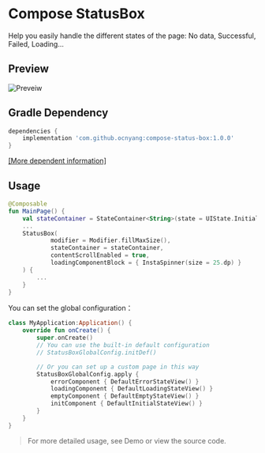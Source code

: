 # Compose StatusBox

Help you easily handle the different states of the page: No data, Successful, Failed, Loading...

## Preview

![Preveiw](https://cdn.jsdelivr.net/gh/ocnyang/compose-status-box/master/res/preview.gif)

## Gradle Dependency

```groovy
dependencies {
    implementation 'com.github.ocnyang:compose-status-box:1.0.0'
}
```
[[More dependent information]](https://jitpack.io/#OCNYang/compose-status-box)


## Usage

```kotlin
@Composable
fun MainPage() {
    val stateContainer = StateContainer<String>(state = UIState.Initial, loadingState = true to "")
    ...
    StatusBox(
            modifier = Modifier.fillMaxSize(),
            stateContainer = stateContainer,
            contentScrollEnabled = true,
            loadingComponentBlock = { InstaSpinner(size = 25.dp) } 
    ) {
        ...
    }
}
```

You can set the global configuration：  

```kotlin
class MyApplication:Application() {
    override fun onCreate() {
        super.onCreate()
        // You can use the built-in default configuration
        // StatusBoxGlobalConfig.initDef()

        // Or you can set up a custom page in this way
        StatusBoxGlobalConfig.apply {
            errorComponent { DefaultErrorStateView() }
            loadingComponent { DefaultLoadingStateView() }
            emptyComponent { DefaultEmptyStateView() }
            initComponent { DefaultInitialStateView() }
        }
    }
}
```

> For more detailed usage, see Demo or view the source code.